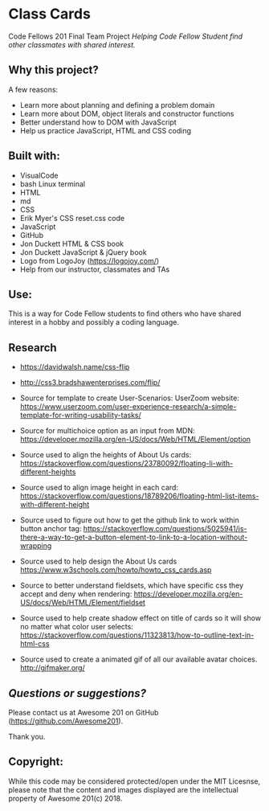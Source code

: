 # Class Cards
Code Fellows 201 Final Team Project
*Helping Code Fellow Student find other classmates with shared interest.*


## Why this project?

A few reasons:
* Learn more about planning and defining a problem domain
* Learn more about DOM, object literals and constructor functions
* Better understand how to DOM with JavaScript
* Help us practice JavaScript, HTML and CSS coding 

## Built with:
* VisualCode
* bash Linux terminal
* HTML
* md
* CSS  
* Erik Myer's CSS reset.css code
* JavaScript
* GitHub
* Jon Duckett HTML & CSS book
* Jon Duckett JavaScript & jQuery book
* Logo from LogoJoy (https://logojoy.com/)
* Help from our instructor, classmates and TAs

## Use:

This is a way for Code Fellow students to find others who have shared interest in a hobby and possibly a coding language.

## Research

- https://davidwalsh.name/css-flip
- http://css3.bradshawenterprises.com/flip/

- Source for template to create User-Scenarios: UserZoom website:
https://www.userzoom.com/user-experience-research/a-simple-template-for-writing-usability-tasks/

- Source for multichoice option as an input from MDN: https://developer.mozilla.org/en-US/docs/Web/HTML/Element/option

- Source used to align the heights of About Us cards:
https://stackoverflow.com/questions/23780092/floating-li-with-different-heights 

- Source used to align image height in each card: https://stackoverflow.com/questions/18789206/floating-html-list-items-with-different-height 

- Source used to figure out how to get the github link to work within button anchor tag: https://stackoverflow.com/questions/5025941/is-there-a-way-to-get-a-button-element-to-link-to-a-location-without-wrapping 

- Source used to help design the About Us cards https://www.w3schools.com/howto/howto_css_cards.asp

- Source to better understand fieldsets, which have specific css they accept and deny when rendering: https://developer.mozilla.org/en-US/docs/Web/HTML/Element/fieldset

- Source used to help create shadow effect on title of cards so it will show no matter what color user selects:
https://stackoverflow.com/questions/11323813/how-to-outline-text-in-html-css

- Source used to create a animated gif of all our available avatar choices.
http://gifmaker.org/

## *Questions or suggestions?* 

Please contact us at Awesome 201 on GitHub
(https://github.com/Awesome201).

 Thank you.

## Copyright:

 While this code may be considered protected/open under the MIT Licesnse, please note that the content and images displayed are the intellectual property of Awesome 201(c) 2018.
 